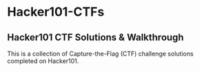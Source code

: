 # Hacker101-CTFs
## Hacker101 CTF Solutions & Walkthrough
This is a collection of Capture-the-Flag (CTF) challenge solutions completed on Hacker101. <br><br>

